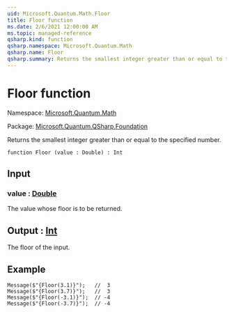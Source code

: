 ```yaml
---
uid: Microsoft.Quantum.Math.Floor
title: Floor function
ms.date: 2/6/2021 12:00:00 AM
ms.topic: managed-reference
qsharp.kind: function
qsharp.namespace: Microsoft.Quantum.Math
qsharp.name: Floor
qsharp.summary: Returns the smallest integer greater than or equal to the specified number.
---
```


# Floor function

Namespace: [Microsoft.Quantum.Math](xref:Microsoft.Quantum.Math)

Package: [Microsoft.Quantum.QSharp.Foundation](https://nuget.org/packages/Microsoft.Quantum.QSharp.Foundation)


Returns the smallest integer greater than or equal to the specified number.

```qsharp
function Floor (value : Double) : Int
```


## Input

### value : [Double](xref:microsoft.quantum.lang-ref.double)

The value whose floor is to be returned.



## Output : [Int](xref:microsoft.quantum.lang-ref.int)

The floor of the input.

## Example

```Message($"{Floor(3.1)}");   //  3Message($"{Floor(3.7)}");   //  3Message($"{Floor(-3.1)}");  // -4Message($"{Floor(-3.7)}");  // -4```